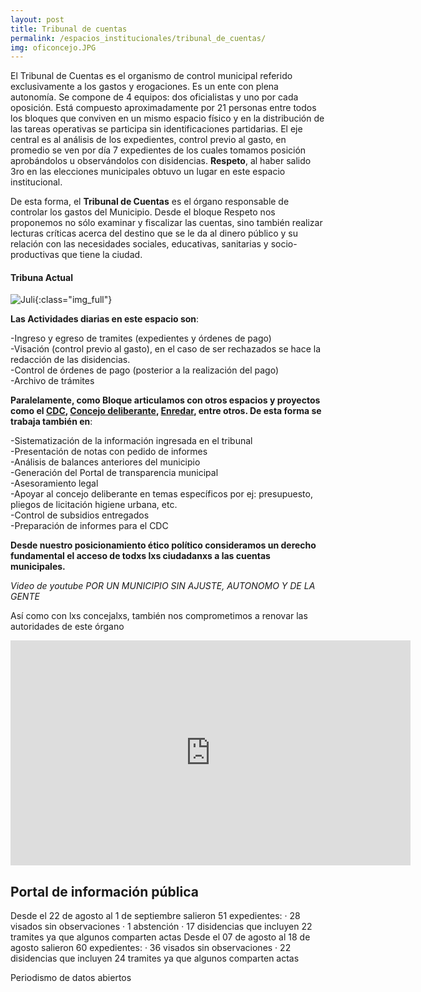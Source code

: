 ```yaml
---
layout: post
title: Tribunal de cuentas
permalink: /espacios_institucionales/tribunal_de_cuentas/
img: oficoncejo.JPG
---
```


El Tribunal de Cuentas es el organismo de control municipal referido exclusivamente a los gastos y erogaciones. Es un ente con plena autonomía.
Se compone de 4 equipos: dos oficialistas y uno por cada oposición. Está compuesto aproximadamente por 21 personas entre todos los bloques que conviven en un mismo espacio físico y en la distribución de las tareas operativas se participa sin identificaciones partidarias.
El eje central es al análisis de los expedientes, control previo al gasto, en promedio se ven por día 7 expedientes de los cuales tomamos posición aprobándolos u observándolos con disidencias. __Respeto__, al haber salido 3ro en las elecciones municipales obtuvo un lugar en este espacio institucional.

De esta forma, el __Tribunal de Cuentas__ es el órgano responsable de controlar los gastos del Municipio. Desde el bloque Respeto nos proponemos no sólo examinar y fiscalizar las cuentas, sino también realizar lecturas críticas acerca del destino que se le da al dinero público y su relación con las necesidades sociales, educativas, sanitarias y socio-productivas que tiene la ciudad.


#### Tribuna Actual

![Juli]({{site.baseurl}}/img/juli.jpeg){:class="img_full"}  


__Las Actividades diarias en este espacio son__:

-Ingreso y egreso de tramites (expedientes y órdenes de pago)  
-Visación (control previo al gasto), en el caso de ser rechazados se hace la redacción de  las disidencias.  
-Control de órdenes de pago (posterior a la realización del pago)    
-Archivo de trámites


__Paralelamente, como Bloque articulamos con otros espacios y proyectos como el [CDC](respeto.org.ar/CDC), [Concejo deliberante](respeto.org.ar/concejodeliberante), [Enredar](respeto.org.ar/proyectos), entre otros. De esta forma se trabaja también en__:

-Sistematización de la información ingresada en el tribunal  
-Presentación de notas con pedido de informes  
-Análisis de balances anteriores del municipio  
-Generación del Portal de transparencia municipal  
-Asesoramiento legal  
-Apoyar al concejo deliberante en temas específicos por ej: presupuesto, pliegos de licitación higiene urbana, etc.  
-Control de subsidios entregados  
-Preparación de informes para el CDC  


__Desde nuestro posicionamiento ético político consideramos un derecho fundamental el acceso de todxs lxs ciudadanxs a las cuentas municipales.__


_Video de youtube POR UN MUNICIPIO SIN AJUSTE, AUTONOMO Y DE LA GENTE_


Así como con lxs concejalxs, también nos comprometimos a renovar las autoridades de este órgano

<iframe width="640" height="360" src="https://www.youtube.com/embed/sPlyS598IZY" frameborder="0" allow="autoplay; encrypted-media" allowfullscreen></iframe>


## Portal de información pública

Desde el 22 de agosto al 1 de septiembre salieron 51 expedientes:
· 28 visados sin observaciones
· 1 abstención
· 17 disidencias que incluyen 22 tramites ya que algunos comparten actas
Desde el 07 de agosto al 18 de agosto salieron 60 expedientes:
· 36 visados sin observaciones
· 22 disidencias que incluyen 24 tramites ya que algunos comparten actas


Periodismo de datos abiertos
